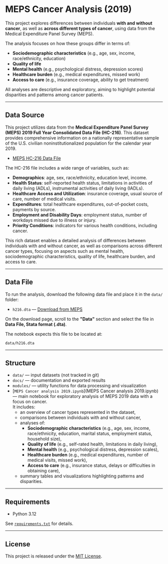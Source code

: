 # MEPS Cancer Analysis (2019)

This project explores differences between individuals **with and without cancer**, as well as **across different types of cancer**, using data from the Medical Expenditure Panel Survey (MEPS).

The analysis focuses on how these groups differ in terms of:

- **Sociodemographic characteristics** (e.g., age, sex, income, race/ethnicity, education)
- **Quality of life**
- **Mental health** (e.g., psychological distress, depression scores)
- **Healthcare burden** (e.g., medical expenditures, missed work)
- **Access to care** (e.g., insurance coverage, ability to get treatment)

All analyses are descriptive and exploratory, aiming to highlight potential disparities and patterns among cancer patients.

---

## Data Source

This project utilizes data from the **Medical Expenditure Panel Survey (MEPS) 2019 Full Year Consolidated Data File (HC-216)**. This dataset provides comprehensive information on a nationally representative sample of the U.S. civilian noninstitutionalized population for the calendar year 2019.

* [MEPS HC-216 Data File](https://meps.ahrq.gov/data_stats/download_data_files_detail.jsp?cboPufNumber=HC-216)

The HC-216 file includes a wide range of variables, such as:

- **Demographics**: age, sex, race/ethnicity, education level, income.
- **Health Status**: self-reported health status, limitations in activities of daily living (ADLs), instrumental activities of daily living (IADLs).
- **Healthcare Access and Utilization**: insurance coverage, usual source of care, number of medical visits.
- **Expenditures**: total healthcare expenditures, out-of-pocket costs, payments by source.
- **Employment and Disability Days**: employment status, number of workdays missed due to illness or injury.
- **Priority Conditions**: indicators for various health conditions, including cancer.

This rich dataset enables a detailed analysis of differences between individuals with and without cancer, as well as comparisons across different cancer types, focusing on aspects such as mental health, sociodemographic characteristics, quality of life, healthcare burden, and access to care.

---

## Data File

To run the analysis, download the following data file and place it in the `data/` folder:
- `h216.dta` — [Download from MEPS](https://meps.ahrq.gov/data_stats/download_data_files_detail.jsp?cboPufNumber=HC-216)

On the download page, scroll to the **"Data"** section and select the file in **Data File, Stata format (.dta)**.

The notebook expects this file to be located at:  
```
data/h216.dta
```

---

## Structure

- `data/` — input datasets (not tracked in git)
- `docs/` — documentation and exported results
- `modules/` — utility functions for data processing and visualization
- [`MEPS Cancer analysis 2019.ipynb`](MEPS Cancer analysis 2019.ipynb) — main notebook for exploratory analysis of MEPS 2019 data with a focus on cancer.  
  It includes:
  - an overview of cancer types represented in the dataset,
  - comparisons between individuals with and without cancer,
  - analyses of:
    - **Sociodemographic characteristics** (e.g., age, sex, income, race/ethnicity, education, marital status, employment status, household size),
    - **Quality of life** (e.g., self-rated health, limitations in daily living),
    - **Mental health** (e.g., psychological distress, depression scales),
    - **Healthcare burden** (e.g., medical expenditures, number of medical visits, missed work),
    - **Access to care** (e.g., insurance status, delays or difficulties in obtaining care),
  - summary tables and visualizations highlighting patterns and disparities.


---

## Requirements

- Python 3.12

See [`requirements.txt`](requirements.txt) for details.

---

## License

This project is released under the [MIT License](LICENSE).
